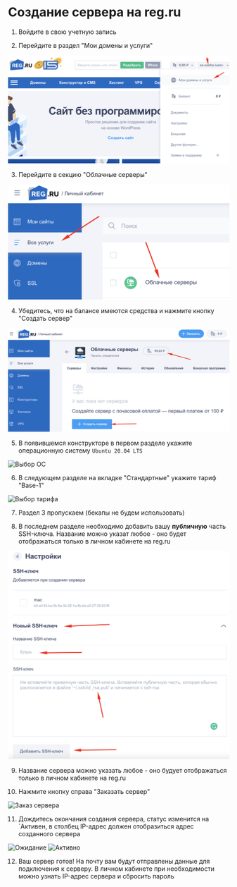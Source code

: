 # Создание сервера на reg.ru

1. Войдите в свою учетную запись

2. Перейдите в раздел "Мои домены и услуги"

![Мои домены и услуги](./images/services.png)

3. Перейдите в секцию "Облачные серверы"

![Облачные серверы](./images/servers.png)

4. Убедитесь, что на балансе имеются средства и нажмите кнопку "Создать сервер"

![Создать сервер](./images/new-server.png)

5. В появившемся конструкторе в первом разделе укажите операционную систему `Ubuntu 20.04 LTS`

![Выбор ОС](https://user-images.githubusercontent.com/27815452/205709464-6fb71e19-b249-473d-9ab3-6387640722ad.jpg)

6. В следующем разделе на вкладке "Cтандартные" укажите тариф "Base-1"

![Выбор тарифа](https://user-images.githubusercontent.com/27815452/205709564-a83ae192-72c8-489d-9076-3aad10749003.jpg)

7. Раздел 3 пропускаем (бекапы не будем использовать)

8. В последнем разделе необходимо добавить вашу **публичную** часть SSH-ключа. Название можно указат любое - оно будет отображаться только в личном кабинете на reg.ru

![SSH](./images/ssh.png)

9. Название сервера можно указать любое - оно будует отображаться только в личном кабинете на reg.ru

10. Нажмите кнопку справа "Заказать сервер"

![Заказ сервера](https://user-images.githubusercontent.com/27815452/205709607-a24d047b-4fd5-42ad-b29c-41183df352b3.jpg)

11. Дождитесь окончания создания сервера, статус изменится на `Активен, в столбец IP-адрес должен отобразиться адрес созданного сервера 

![Ожидание](https://user-images.githubusercontent.com/27815452/205709980-7f5d4fe1-62c0-4609-94be-e994f4fa1de0.jpg)
![Активно](https://user-images.githubusercontent.com/27815452/205710639-e504551f-2441-44ee-a1c6-a3b4fb3ae33e.jpg)

12. Ваш сервер готов! На почту вам будут отправлены данные для подключения к серверу. В личном кабинете при необходимости можно узнать IP-адрес сервера и сбросить пароль

